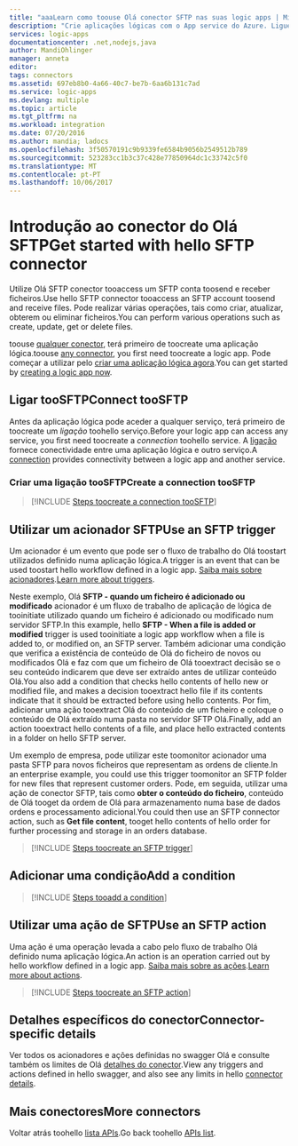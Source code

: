 ```yaml
---
title: "aaaLearn como toouse Olá conector SFTP nas suas logic apps | Microsoft Docs"
description: "Crie aplicações lógicas com o App service do Azure. Ligue toosend tooSFTP API e receber ficheiros. Pode realizar várias operações, tais como criar, atualizar, obterem ou eliminar ficheiros."
services: logic-apps
documentationcenter: .net,nodejs,java
author: MandiOhlinger
manager: anneta
editor: 
tags: connectors
ms.assetid: 697eb8b0-4a66-40c7-be7b-6aa6b131c7ad
ms.service: logic-apps
ms.devlang: multiple
ms.topic: article
ms.tgt_pltfrm: na
ms.workload: integration
ms.date: 07/20/2016
ms.author: mandia; ladocs
ms.openlocfilehash: 3f50570191c9b9339fe6584b9056b2549512b789
ms.sourcegitcommit: 523283cc1b3c37c428e77850964dc1c33742c5f0
ms.translationtype: MT
ms.contentlocale: pt-PT
ms.lasthandoff: 10/06/2017
---
```

# <a name="get-started-with-hello-sftp-connector"></a><span data-ttu-id="a21cb-105">Introdução ao conector do Olá SFTP</span><span class="sxs-lookup"><span data-stu-id="a21cb-105">Get started with hello SFTP connector</span></span>
<span data-ttu-id="a21cb-106">Utilize Olá SFTP conector tooaccess um SFTP conta toosend e receber ficheiros.</span><span class="sxs-lookup"><span data-stu-id="a21cb-106">Use hello SFTP connector tooaccess an SFTP account toosend and receive files.</span></span> <span data-ttu-id="a21cb-107">Pode realizar várias operações, tais como criar, atualizar, obterem ou eliminar ficheiros.</span><span class="sxs-lookup"><span data-stu-id="a21cb-107">You can perform various operations such as create, update, get or delete files.</span></span>  

<span data-ttu-id="a21cb-108">toouse [qualquer conector](apis-list.md), terá primeiro de toocreate uma aplicação lógica.</span><span class="sxs-lookup"><span data-stu-id="a21cb-108">toouse [any connector](apis-list.md), you first need toocreate a logic app.</span></span> <span data-ttu-id="a21cb-109">Pode começar a utilizar pelo [criar uma aplicação lógica agora](../logic-apps/logic-apps-create-a-logic-app.md).</span><span class="sxs-lookup"><span data-stu-id="a21cb-109">You can get started by [creating a logic app now](../logic-apps/logic-apps-create-a-logic-app.md).</span></span>

## <a name="connect-toosftp"></a><span data-ttu-id="a21cb-110">Ligar tooSFTP</span><span class="sxs-lookup"><span data-stu-id="a21cb-110">Connect tooSFTP</span></span>
<span data-ttu-id="a21cb-111">Antes da aplicação lógica pode aceder a qualquer serviço, terá primeiro de toocreate um *ligação* toohello serviço.</span><span class="sxs-lookup"><span data-stu-id="a21cb-111">Before your logic app can access any service, you first need toocreate a *connection* toohello service.</span></span> <span data-ttu-id="a21cb-112">A [ligação](connectors-overview.md) fornece conectividade entre uma aplicação lógica e outro serviço.</span><span class="sxs-lookup"><span data-stu-id="a21cb-112">A [connection](connectors-overview.md) provides connectivity between a logic app and another service.</span></span>  

### <a name="create-a-connection-toosftp"></a><span data-ttu-id="a21cb-113">Criar uma ligação tooSFTP</span><span class="sxs-lookup"><span data-stu-id="a21cb-113">Create a connection tooSFTP</span></span>
> [!INCLUDE [Steps toocreate a connection tooSFTP](../../includes/connectors-create-api-sftp.md)]
> 
> 

## <a name="use-an-sftp-trigger"></a><span data-ttu-id="a21cb-114">Utilizar um acionador SFTP</span><span class="sxs-lookup"><span data-stu-id="a21cb-114">Use an SFTP trigger</span></span>
<span data-ttu-id="a21cb-115">Um acionador é um evento que pode ser o fluxo de trabalho do Olá toostart utilizados definido numa aplicação lógica.</span><span class="sxs-lookup"><span data-stu-id="a21cb-115">A trigger is an event that can be used toostart hello workflow defined in a logic app.</span></span> <span data-ttu-id="a21cb-116">[Saiba mais sobre acionadores](../logic-apps/logic-apps-what-are-logic-apps.md#logic-app-concepts).</span><span class="sxs-lookup"><span data-stu-id="a21cb-116">[Learn more about triggers](../logic-apps/logic-apps-what-are-logic-apps.md#logic-app-concepts).</span></span>  

<span data-ttu-id="a21cb-117">Neste exemplo, Olá **SFTP - quando um ficheiro é adicionado ou modificado** acionador é um fluxo de trabalho de aplicação de lógica de tooinitiate utilizado quando um ficheiro é adicionado ou modificado num servidor SFTP.</span><span class="sxs-lookup"><span data-stu-id="a21cb-117">In this example, hello **SFTP - When a file is added or modified** trigger is used tooinitiate a logic app workflow when a file is added to, or modified on, an SFTP server.</span></span> <span data-ttu-id="a21cb-118">Também adicionar uma condição que verifica a existência de conteúdo de Olá do ficheiro de novos ou modificados Olá e faz com que um ficheiro de Olá tooextract decisão se o seu conteúdo indicarem que deve ser extraído antes de utilizar conteúdo Olá.</span><span class="sxs-lookup"><span data-stu-id="a21cb-118">You also add a condition that checks hello contents of hello new or modified file, and makes a decision tooextract hello file if its contents indicate that it should be extracted before using hello contents.</span></span> <span data-ttu-id="a21cb-119">Por fim, adicionar uma ação tooextract Olá do conteúdo de um ficheiro e coloque o conteúdo de Olá extraído numa pasta no servidor SFTP Olá.</span><span class="sxs-lookup"><span data-stu-id="a21cb-119">Finally, add an action tooextract hello contents of a file, and place hello extracted contents in a folder on hello SFTP server.</span></span> 

<span data-ttu-id="a21cb-120">Um exemplo de empresa, pode utilizar este toomonitor acionador uma pasta SFTP para novos ficheiros que representam as ordens de cliente.</span><span class="sxs-lookup"><span data-stu-id="a21cb-120">In an enterprise example, you could use this trigger toomonitor an SFTP folder for new files that represent customer orders.</span></span>  <span data-ttu-id="a21cb-121">Pode, em seguida, utilizar uma ação de conector SFTP, tais como **obter o conteúdo do ficheiro**, conteúdo de Olá tooget da ordem de Olá para armazenamento numa base de dados ordens e processamento adicional.</span><span class="sxs-lookup"><span data-stu-id="a21cb-121">You could then use an SFTP connector action, such as **Get file content**, tooget hello contents of hello order for further processing and storage in an orders database.</span></span>

> [!INCLUDE [Steps toocreate an SFTP trigger](../../includes/connectors-create-api-sftp-trigger.md)]
> 
> 

## <a name="add-a-condition"></a><span data-ttu-id="a21cb-122">Adicionar uma condição</span><span class="sxs-lookup"><span data-stu-id="a21cb-122">Add a condition</span></span>
> [!INCLUDE [Steps tooadd a condition](../../includes/connectors-create-api-sftp-condition.md)]
> 
> 

## <a name="use-an-sftp-action"></a><span data-ttu-id="a21cb-123">Utilizar uma ação de SFTP</span><span class="sxs-lookup"><span data-stu-id="a21cb-123">Use an SFTP action</span></span>
<span data-ttu-id="a21cb-124">Uma ação é uma operação levada a cabo pelo fluxo de trabalho Olá definido numa aplicação lógica.</span><span class="sxs-lookup"><span data-stu-id="a21cb-124">An action is an operation carried out by hello workflow defined in a logic app.</span></span> <span data-ttu-id="a21cb-125">[Saiba mais sobre as ações](../logic-apps/logic-apps-what-are-logic-apps.md#logic-app-concepts).</span><span class="sxs-lookup"><span data-stu-id="a21cb-125">[Learn more about actions](../logic-apps/logic-apps-what-are-logic-apps.md#logic-app-concepts).</span></span>  

> [!INCLUDE [Steps toocreate an SFTP action](../../includes/connectors-create-api-sftp-action.md)]
> 
> 

## <a name="connector-specific-details"></a><span data-ttu-id="a21cb-126">Detalhes específicos do conector</span><span class="sxs-lookup"><span data-stu-id="a21cb-126">Connector-specific details</span></span>

<span data-ttu-id="a21cb-127">Ver todos os acionadores e ações definidas no swagger Olá e consulte também os limites de Olá [detalhes do conector](/connectors/sftpconnector/).</span><span class="sxs-lookup"><span data-stu-id="a21cb-127">View any triggers and actions defined in hello swagger, and also see any limits in hello [connector details](/connectors/sftpconnector/).</span></span>

## <a name="more-connectors"></a><span data-ttu-id="a21cb-128">Mais conectores</span><span class="sxs-lookup"><span data-stu-id="a21cb-128">More connectors</span></span>
<span data-ttu-id="a21cb-129">Voltar atrás toohello [lista APIs](apis-list.md).</span><span class="sxs-lookup"><span data-stu-id="a21cb-129">Go back toohello [APIs list](apis-list.md).</span></span>
